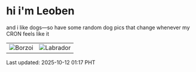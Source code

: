# hi i'm Leoben

and i like dogs—so have some random dog pics that change whenever my CRON feels like it

|  |  |
|--------|----------|
| ![Borzoi](https://random-dog-vercel.vercel.app/api/random-borzoi?v=1760203032) | ![Labrador](https://random-dog-vercel.vercel.app/api/random-labrador?v=1760203032) |

Last updated: 2025-10-12 01:17 PHT

